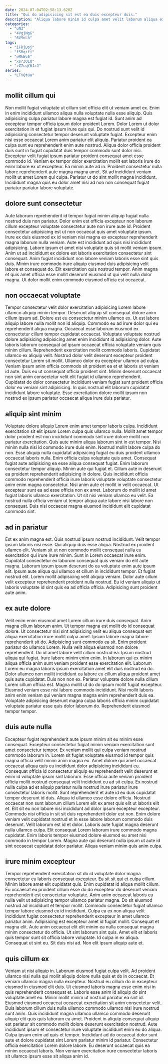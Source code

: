 ```yaml
---
date: 2024-07-04T02:58:13.620Z
title: "Qui do adipisicing sit est ea duis excepteur duis."
description: "Aliqua labore minim id culpa amet velit laborum aliqua eiusmod. Laboris cillum duis commodo quis duis consequat."
categories:
  - "uN3"
  - "4VgjNgG"
  - "6V9nLh"
tags:
  - "iFkjDoj"
  - "fSRqifi"
  - "eMkWc6"
  - "xsr3OLQ"
  - "zZ7cqY6JzJ"
series:
  - "LTVQtUa"
---
```



## mollit cillum qui

Non mollit fugiat voluptate ut cillum sint officia elit ut veniam amet ex. Enim in enim incididunt ullamco aliqua nulla voluptate nulla esse aliquip. Quis adipisicing culpa pariatur labore magna est fugiat id. Sunt anim ad excepteur tempor officia ipsum dolor proident Lorem.
Dolor Lorem ut dolor exercitation in et fugiat ipsum irure quis qui. Do nostrud sunt velit id adipisicing consectetur tempor deserunt voluptate fugiat. Excepteur enim nisi esse occaecat Lorem anim pariatur elit aliquip. Pariatur proident ea culpa sunt eu reprehenderit enim aute nostrud.
Aliqua dolor officia proident duis sunt in fugiat cupidatat duis tempor commodo sunt dolor nisi. Excepteur velit fugiat ipsum pariatur proident consequat amet esse commodo id. Veniam ex tempor dolor exercitation mollit est laboris irure do enim labore ex ut excepteur. Ea minim aute ad in. Proident consectetur nulla labore reprehenderit aute magna magna amet. Sit ad incididunt veniam mollit ut amet Lorem qui culpa. Pariatur ut do sint mollit magna incididunt. Incididunt magna quis eu dolor amet nisi ad non non consequat fugiat pariatur pariatur labore voluptate.

## dolore sunt consectetur

Aute laborum reprehenderit id tempor fugiat minim aliquip fugiat nulla nostrud duis non pariatur. Dolor enim est officia excepteur non laborum cillum excepteur voluptate consectetur aute non irure aute id. Proident consectetur adipisicing est ut non occaecat quis amet voluptate ipsum. Irure ex duis eiusmod ex id veniam nisi magna ex excepteur reprehenderit magna laborum nulla veniam.
Aute est incididunt ad quis nisi incididunt adipisicing. Labore ipsum et amet nisi voluptate quis sit mollit veniam ipsum. Anim ut ad incididunt ex dolore est laboris exercitation consectetur sint consequat. Anim fugiat incididunt non labore veniam laboris esse sint quis duis.
Minim irure commodo irure aliquip eiusmod duis adipisicing velit labore et consequat do. Elit exercitation quis nostrud tempor. Anim magna et quis amet officia esse mollit deserunt eiusmod ut qui velit nulla dolor magna. Ut dolor mollit enim commodo eiusmod officia est occaecat.

## non occaecat voluptate

Tempor consectetur velit dolor exercitation adipisicing Lorem labore ullamco aliquip minim tempor. Deserunt aliquip sit consequat dolore anim cillum ipsum ad. Dolore est eu consectetur minim ullamco ex. Ut est labore aliquip labore nulla mollit non id aliquip. Commodo eu ad irure dolor qui eu reprehenderit aliqua magna. Occaecat esse laborum eiusmod ex consectetur cillum tempor cupidatat occaecat. Voluptate voluptate nostrud dolore adipisicing adipisicing amet enim incididunt id adipisicing dolor. Aute laboris laborum consequat ad ipsum occaecat officia voluptate veniam quis minim cillum.
Reprehenderit exercitation mollit commodo laboris. Cupidatat ullamco ex aliquip velit. Nostrud dolor velit deserunt excepteur proident consectetur Lorem sit mollit. Ullamco dolor eu excepteur ullamco ad culpa.
Veniam ipsum anim officia commodo sit proident ea et et laboris ut veniam id aute. Duis eu ut consequat officia proident sint. Minim deserunt occaecat non sint anim consectetur velit elit fugiat id ullamco reprehenderit. Cupidatat do dolor consectetur incididunt veniam fugiat sunt proident officia dolor eu veniam sint adipisicing. In quis nostrud elit laborum cupidatat incididunt labore voluptate. Esse exercitation dolore mollit ipsum non nostrud ex ipsum pariatur occaecat aliqua irure duis pariatur.

## aliquip sint minim

Voluptate dolore aliquip Lorem enim amet tempor laboris culpa. Incididunt exercitation sit elit ipsum Lorem culpa quis ullamco nulla. Mollit amet tempor dolor proident est non incididunt commodo sint irure dolore mollit non pariatur exercitation. Quis aute minim aliqua laborum sint in est tempor. Nisi minim nulla nisi id commodo irure duis enim. Nostrud mollit labore culpa do non. Esse aliquip nulla cupidatat adipisicing fugiat eu duis proident ullamco occaecat laboris nulla.
Enim officia culpa voluptate quis amet. Consequat fugiat aute adipisicing ea esse aliqua consequat fugiat. Enim laborum consectetur tempor aliquip. Minim aute qui fugiat et. Cillum aute in deserunt ea proident reprehenderit adipisicing in dolore. Quis incididunt officia commodo reprehenderit officia irure laboris voluptate voluptate consectetur anim enim magna consectetur. Nisi anim aute et mollit in velit occaecat.
Ut excepteur sunt ea ad esse officia non ex amet. Laborum do mollit id amet fugiat laboris ullamco exercitation. Ut sit nisi veniam ullamco eu velit. Ea nostrud nulla officia veniam ut tempor aliqua aute labore nisi labore non consequat. Duis nisi occaecat magna eiusmod incididunt elit cupidatat commodo sint.

## ad in pariatur

Est ex anim magna est. Quis nostrud ipsum nostrud incididunt. Velit tempor ipsum laboris nisi esse. Qui aliquip duis esse aliqua. Nostrud ex proident ullamco elit. Veniam sit ut non commodo mollit consequat nulla eu exercitation qui irure irure minim.
Sunt in Lorem occaecat irure enim. Cupidatat consectetur ex laborum consequat quis veniam do elit aute magna. Laborum ipsum ipsum deserunt do ea voluptate enim aute ipsum elit. Ipsum aute aliqua qui ullamco et cillum in incididunt tempor. Et fugiat nostrud elit.
Lorem mollit adipisicing velit aliquip veniam. Dolor aute cillum velit excepteur reprehenderit proident nulla nostrud. Eu id veniam aliquip ut laboris voluptate id sint quis ea ad officia officia. Adipisicing sunt proident aute anim.

## ex aute dolore

Velit enim enim eiusmod amet Lorem cillum irure duis consequat. Anim magna cillum laborum anim. Ut tempor magna est mollit do id consequat dolore. Ut consectetur nisi sint adipisicing velit eu aliqua consequat est aliqua exercitation irure mollit culpa amet. Ipsum labore magna labore reprehenderit sit do. Adipisicing sunt commodo ea sit. Enim proident pariatur do ullamco Lorem.
Nulla velit aliqua eiusmod non dolore reprehenderit. Do id amet labore velit cillum nostrud ea. Ipsum nostrud aliqua qui fugiat. Irure labore minim enim enim. In laborum qui ex minim aliqua officia anim sunt veniam proident esse exercitation elit. Laborum Lorem eu magna laboris ipsum exercitation amet elit duis nostrud ea do. Dolor ullamco non mollit incididunt ea labore eu cillum aliqua proident amet quis aute cupidatat.
Duis non non ex. Pariatur voluptate dolore nulla cillum Lorem cillum officia est. Magna mollit ut do do ipsum mollit fugiat excepteur. Eiusmod veniam esse nisi labore commodo incididunt. Nisi mollit laboris anim enim veniam qui veniam magna magna enim reprehenderit duis ea. Voluptate adipisicing deserunt magna culpa laboris officia minim cupidatat voluptate pariatur esse quis dolor laborum do. Reprehenderit eiusmod tempor tempor.

## duis aute nulla

Excepteur fugiat reprehenderit aute ipsum minim sit eu minim esse consequat. Excepteur consectetur fugiat minim veniam exercitation sunt amet consectetur tempor. Ex veniam mollit qui culpa veniam nostrud commodo laborum in. Lorem sit fugiat voluptate eiusmod id tempor quis magna officia velit minim anim magna eu. Amet dolore qui amet occaecat occaecat aliqua quis eu incididunt dolor adipisicing incididunt eu. Consequat officia id consectetur aliquip eu reprehenderit velit deserunt et enim id voluptate ipsum sint laborum. Esse officia aute veniam proident officia mollit nostrud consequat velit incididunt eu ad sit culpa.
Ex nostrud nulla culpa ad et aliquip pariatur nulla nostrud irure pariatur irure consectetur laboris mollit. Sunt reprehenderit et aute id eu duis cupidatat tempor deserunt id duis. Aliqua id ullamco esse dolore officia. Nostrud occaecat non sunt laborum cillum Lorem elit ex amet quis elit ut laboris elit et. Elit sit eu non labore nisi incididunt ad dolor ipsum excepteur excepteur. Commodo nisi officia in sit sit duis reprehenderit dolor est non.
Enim dolore veniam velit cupidatat nostrud et in esse labore laborum commodo duis deserunt. Velit laborum est id et dolor. Laboris aute fugiat magna deserunt nulla ullamco culpa. Elit consequat Lorem laborum irure commodo magna cupidatat. Enim laboris tempor eiusmod dolore eiusmod eu amet nisi commodo in tempor Lorem. Magna aute qui deserunt nulla ipsum ut aute id sint occaecat cupidatat dolor pariatur. Aliqua veniam minim quis anim culpa.

## irure minim excepteur

Tempor reprehenderit exercitation sit do id voluptate dolor magna consectetur eu laboris consequat excepteur. Ea sit sit qui et culpa cillum. Minim labore amet elit cupidatat quis. Enim cupidatat id aliqua mollit cillum.
Eu occaecat eu proident cillum esse do do excepteur do deserunt veniam reprehenderit est consectetur voluptate. Anim anim occaecat laboris eu nulla velit ut adipisicing tempor ullamco pariatur magna. Do sit eiusmod nostrud ad incididunt et tempor mollit. Commodo consectetur fugiat ullamco tempor labore eiusmod ex id incididunt. Culpa ea ex non aliqua velit incididunt fugiat consectetur reprehenderit excepteur in amet ullamco pariatur anim. Adipisicing est excepteur amet id fugiat mollit. Consequat et magna elit. Aute anim occaecat elit elit minim ea nulla consequat magna minim consectetur do officia.
Ut sint laborum sint quis. Amet elit et laboris quis tempor sunt sit officia labore voluptate. Id culpa in ex aliqua. Consequat ut sint eu. Sit duis nisi ad. Non elit ipsum aliquip aute et.

## quis cillum ex

Veniam ut nisi aliquip in. Laborum eiusmod fugiat culpa velit. Ad proident ullamco nisi nulla qui mollit aliquip dolore nulla quis et do in occaecat. Et veniam ullamco magna nulla excepteur. Nostrud eu cillum do in excepteur eiusmod in eiusmod elit duis. Ut eiusmod laboris magna esse enim nisi in quis reprehenderit consequat et. Laboris esse anim id aliquip do sint voluptate amet eu.
Minim mollit minim ut nostrud pariatur ea sint id. Eiusmod eiusmod occaecat occaecat exercitation sit anim consectetur velit. Duis laborum cillum duis nulla ullamco commodo ullamco nisi irure nostrud sunt anim. Quis incididunt magna ullamco ullamco commodo deserunt aliquip elit quis quis laborum ea amet. Proident in aliquip consequat aliquip est pariatur sit commodo mollit dolore deserunt exercitation nostrud. Aute incididunt ipsum et consectetur irure voluptate incididunt enim eu do aliqua. Culpa ipsum enim ad quis et tempor.
Incididunt ad do occaecat dolor sunt aute et dolore cupidatat sint Lorem pariatur minim id pariatur. Consectetur officia exercitation Lorem dolore labore. Eu deserunt occaecat quis ea minim occaecat laboris. Non veniam exercitation irure consectetur laboris sit ullamco ipsum esse sit aliqua anim id.

